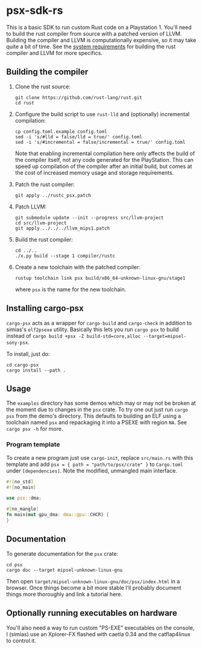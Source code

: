 # psx-sdk-rs

This is a basic SDK to run custom Rust code on a Playstation 1. You'll need to
build the rust compiler from source with a patched version of LLVM. Building the
compiler and LLVM is computationally expensive, so it may take quite a bit of
time. See the [system requirements](https://rustc-dev-guide.rust-lang.org/getting-started.html#system-requirements)
for building the rust compiler and LLVM for more specifics.

## Building the compiler

1. Clone the rust source:

    ```
    git clone https://github.com/rust-lang/rust.git
    cd rust
    ```

2. Configure the build script to use `rust-lld` and (optionally) incremental compilation:

    ```
    cp config.toml.example config.toml
    sed -i 's/#lld = false/lld = true/' config.toml
    sed -i 's/#incremental = false/incremental = true/' config.toml
    ```

    Note that enabling incremental compilation here only affects the build of
    the compiler itself, not any code generated for the PlayStation. This can
    speed up compilation of the compiler after an initial build, but comes at
    the cost of increased memory usage and storage requirements.

3. Patch the rust compiler:

    ```
    git apply ../rustc_psx.patch
    ```

4. Patch LLVM:

    ```
    git submodule update --init --progress src/llvm-project
    cd src/llvm-project
    git apply ../../../llvm_mips1.patch
    ```

5. Build the rust compiler:

    ```
    cd ../..
    ./x.py build --stage 1 compiler/rustc
    ```

6. Create a new toolchain with the patched compiler:

    ```
    rustup toolchain link psx build/x86_64-unknown-linux-gnu/stage1
    ```

    where `psx` is the name for the new toolchain.

## Installing cargo-psx

`cargo-psx` acts as a wrapper for `cargo-build` and `cargo-check` in addition to
simias's `elf2psexe` utility. Basically this lets you run `cargo psx` to build
instead of `cargo build +psx -Z build-std=core,alloc --target=mipsel-sony-psx`.

To install, just do:

```
cd cargo-psx
cargo install --path .
```
    
## Usage

The `examples` directory has some demos which may or may not be broken at the
moment due to changes in the `psx` crate. To try one out just run `cargo psx`
from the demo's directory. This defaults to building an ELF using a toolchain
named `psx` and repackaging it into a PSEXE with region `NA`. See `cargo psx -h`
for more.

### Program template

To create a new program just use `cargo-init`, replace `src/main.rs` with
this template and add `psx = { path = "path/to/psx/crate" }` to `Cargo.toml`
under `[dependencies]`. Note the modified, unmangled main interface.

```rust
#![no_std]
#![no_main]

use psx::dma;

#[no_mangle]
fn main(mut gpu_dma: dma::gpu::CHCR) {
}
```

## Documentation

To generate documentation for the `psx` crate:

```
cd psx
cargo doc --target mipsel-unknown-linux-gnu
```

Then open `target/mipsel-unknown-linux-gnu/doc/psx/index.html` in a browser.
Once things become a bit more stable I'll probably document things more
thoroughly and link a tutorial here.

## Optionally running executables on hardware

You'll also need a way to run custom "PS-EXE" executables on the
console, I (simias) use an Xplorer-FX flashed with caetla 0.34 and the
catflap4linux to control it.
